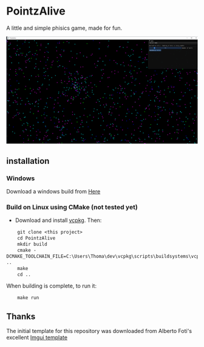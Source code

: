 # PointzAlive

A little and simple phisics game, made for fun. <br>

<p align="center">
    <img src="Images/Img.png" width="600">
</p>


## installation
### Windows

Download a windows build from [Here](https://github.com/Barsay/PointzAlive/releases)


### Build on Linux using CMake (not tested yet)
- Download and install [vcpkg](https://vcpkg.io/en/getting-started.html). Then:

```
    git clone <this project>
    cd PointzAlive
    mkdir build
    cmake -DCMAKE_TOOLCHAIN_FILE=C:\Users\Thoma\dev\vcpkg\scripts\buildsystems\vcpkg.cmake ..
    make
    cd ..
```
When building is complete, to run it:
```
    make run
```

## Thanks
The initial template for this repository was downloaded from Alberto Foti's excellent [Imgui template](https://github.com/XXmorpheusX/ImGuiTemplate)
